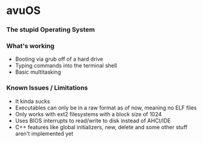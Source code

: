 # avuOS
### The stupid Operating System

### What's working
- Booting via grub off of a hard drive
- Typing commands into the terminal shell
- Basic multitasking

### Known Issues / Limitations
- It kinda sucks
- Executables can only be in a raw format as of now, meaning no ELF files
- Only works with ext2 filesystems with a block size of 1024
- Uses BIOS interrupts to read/write to disk instead of AHCI/IDE
- C++ features like global initializers, new, delete and some other stuff aren't implemented yet